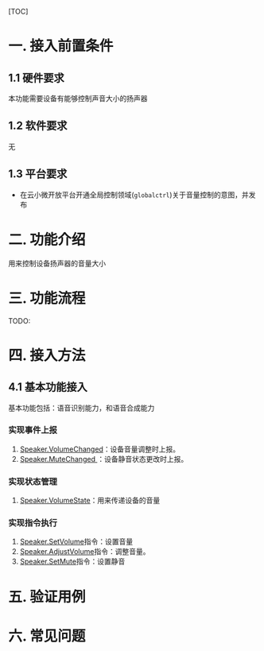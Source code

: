

[TOC]
# 一. 接入前置条件

## 1.1 硬件要求

本功能需要设备有能够控制声音大小的扬声器

## 1.2  软件要求

无

## 1.3 平台要求

- 在云小微开放平台开通全局控制领域(`globalctrl`)关于音量控制的意图，并发布

# 二. 功能介绍

用来控制设备扬声器的音量大小

# 三. 功能流程

TODO: 

# 四. 接入方法

## 4.1 基本功能接入

基本功能包括：语音识别能力，和语音合成能力
### 实现事件上报

1.  [Speaker.VolumeChanged](https://github.com/TencentDingdang/TVS-API/blob/master/protocal/Speaker.md#1-%E4%B8%8A%E4%B8%8B%E6%96%87)：设备音量调整时上报。
2.  [Speaker.MuteChanged ](https://github.com/TencentDingdang/TVS-API/blob/master/protocal/Speaker.md#1-%E4%B8%8A%E4%B8%8B%E6%96%87)：设备静音状态更改时上报。

### 实现状态管理
1.  [Speaker.VolumeState](https://github.com/TencentDingdang/TVS-API/blob/master/protocal/Speaker.md#1-%E4%B8%8A%E4%B8%8B%E6%96%87)：用来传递设备的音量


### 实现指令执行

1. [Speaker.SetVolume](https://github.com/TencentDingdang/TVS-API/blob/master/protocal/Speaker.md#2-setvolume%E6%8C%87%E4%BB%A4)指令：设置音量
2. [Speaker.AdjustVolume](https://github.com/TencentDingdang/TVS-API/blob/master/protocal/Speaker.md#3-adjustvolume%E6%8C%87%E4%BB%A4)指令：调整音量。
3. [Speaker.SetMute](https://github.com/TencentDingdang/TVS-API/blob/master/protocal/Speaker.md#5-setmute-%E6%8C%87%E4%BB%A4)指令：设置静音

 


# 五. 验证用例




# 六. 常见问题









